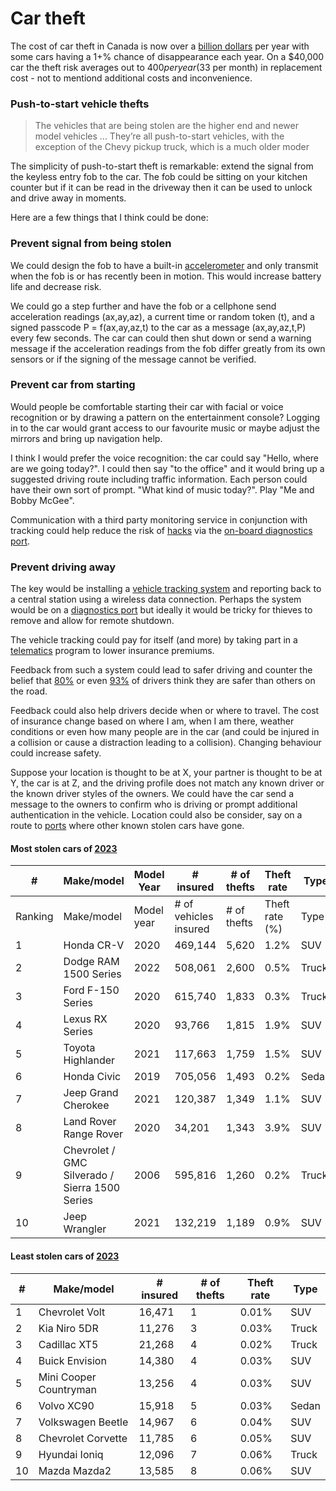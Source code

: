 # Car theft

The cost of car theft in Canada is now over a [billion dollars](https://www.canadianunderwriter.ca/insurance/the-top-10-stolen-cars-in-canada-1004240044/) per year with some cars having a 1+% chance of disappearance each year. On a $40,000 car the theft risk averages out to $400 per year ($33 per month) in replacement cost - not to mentiond additional costs and inconvenience.

### Push-to-start vehicle thefts

> The vehicles that are being stolen are the higher end and newer model vehicles  ... They’re all push-to-start vehicles, with the exception of the Chevy pickup truck, which is a much older moder

The simplicity of push-to-start theft is remarkable: extend the signal from the keyless entry fob to the car. The fob could be sitting on your kitchen counter but if it can be read in the driveway then it can be used to unlock and drive away in moments.

Here are a few things that I think could be done:
                                                          
### Prevent signal from being stolen

We could design the fob to have a built-in [accelerometer](https://spectrum.ieee.org/how-accelerometers-will-soon-thwart-car-thieves) and only transmit when the fob is or has recently been in motion. This would increase battery life and decrease risk.

We could go a step further and have the fob or a cellphone send acceleration readings (ax,ay,az), a current time or random token (t), and a signed passcode P = f(ax,ay,az,t) to the car as a message (ax,ay,az,t,P) every few seconds. The car can could then shut down or send a warning message if the acceleration readings from the fob differ greatly from its own sensors or if the signing of the message cannot be verified.

### Prevent car from starting

Would people be comfortable starting their car with facial or voice recognition or by drawing a pattern on the entertainment console? Logging in to the car would grant access to our favourite music or maybe adjust the mirrors and bring up navigation help.

I think I would prefer the voice recognition: the car could say "Hello, where are we going today?". I could then say "to the office" and it would bring up a suggested driving route including traffic information. Each person could have their own sort of prompt. "What kind of music today?". Play "Me and Bobby McGee".

Communication with a third party monitoring service in conjunction with tracking could help reduce the risk of [hacks](https://www.freecodecamp.org/news/hacking-cars-a-guide-tutorial-on-how-to-hack-a-car-5eafcfbbb7ec/) via the [on-board diagnostics port](https://en.wikipedia.org/wiki/On-board_diagnostics).

### Prevent driving away

The key would be installing a [vehicle tracking system](https://en.wikipedia.org/wiki/Vehicle_tracking_system) and reporting back to a central station using a wireless data connection. Perhaps the system would be on a [diagnostics port](https://en.wikipedia.org/wiki/On-board_diagnostics) but ideally it would be tricky for thieves to remove and allow for remote shutdown.

The vehicle tracking could pay for itself (and more) by taking part in a [telematics](https://www.sonnet.ca/blog/auto/insurance/what-is-usage-based-insurance) program to lower insurance premiums.

Feedback from such a system could lead to safer driving and counter the belief that [80%](https://www.insurancebusinessmag.com/ca/news/breaking-news/80-of-drivers-think-theyre-safer-than-others-on-the-road--survey-97058.aspx) or even [93%](https://www.smithlawco.com/blog/2017/december/do-most-drivers-really-think-they-are-above-aver) of drivers think they are safer than others on the road. 

Feedback could also help drivers decide when or where to travel. The cost of insurance change based on where I am, when I am there, weather conditions or even how many people are in the car (and could be injured in a collision or cause a distraction leading to a collision). Changing behaviour could increase safety.

Suppose your location is thought to be at X, your partner is thought to be at Y, the car is at Z, and the driving profile does not match any known driver or the known driver styles of the owners. We could have the car send a message to the owners to confirm who is driving or prompt additional authentication in the vehicle. Location could also be consider, say on a route to [ports](https://www.thestar.com/news/gta/port-of-montreal-a-theft-hub-for-toronto-s-stolen-vehicles-shipped-abroad/article_e2049b4a-d9b4-5360-9b5a-b09cd479336a.html) where other known stolen cars have gone. 

#### Most stolen cars of [2023](https://rates.ca/resources/10-most-stolen-vehicles-canada-announced)

|	# |	Make/model |	Model Year |	# insured |	# of thefts |	Theft rate |	Type |
|	- |	- |	- |	- |	- |	- |	- |
|	Ranking |	Make/model |	Model year |	# of vehicles insured |	# of thefts |	Theft rate (%) |	Type |
|	1 |	Honda CR-V |	2020 |	469,144 |	5,620 |	1.2% |	SUV |
|	2 |	Dodge RAM 1500 Series |	2022 |	508,061 |	2,600 |	0.5% |	Truck |
|	3 |	Ford F-150 Series |	2020 |	615,740 |	1,833 |	0.3% |	Truck |
|	4 |	Lexus RX Series |	2020 |	93,766 |	1,815 |	1.9% |	SUV |
|	5 |	Toyota Highlander |	2021 |	117,663 |	1,759 |	1.5% |	SUV |
|	6 |	Honda Civic |	2019 |	705,056 |	1,493 |	0.2% |	Sedan |
|	7 |	Jeep Grand Cherokee |	2021 |	120,387 |	1,349 |	1.1% |	SUV |
|	8 |	Land Rover Range Rover |	2020 |	34,201 |	1,343 |	3.9% |	SUV |
|	9 |	Chevrolet / GMC Silverado / Sierra 1500 Series |	2006 |	595,816 |	1,260 |	0.2% |	Truck |
|	10 |	Jeep Wrangler |	2021 |	132,219 |	1,189 |	0.9% |	SUV |

#### Least stolen cars of [2023](https://rates.ca/resources/10-most-stolen-vehicles-canada-announced)

|	# |	Make/model |	# insured |	# of thefts |	Theft rate |	Type |
|	- |	- |	- |	- |	- |	- |
|	1 |	Chevrolet Volt |	16,471 |	1 |	0.01% |	SUV |
|	2 |	Kia Niro 5DR |	11,276 |	3 |	0.03% |	Truck |
|	3 |	Cadillac XT5 |	21,268 |	4 |	0.02% |	Truck |
|	4 |	Buick Envision |	14,380 |	4 |	0.03% |	SUV |
|	5 |	Mini Cooper Countryman |	13,256 |	4 |	0.03% |	SUV |
|	6 |	Volvo XC90 |	15,918 |	5 |	0.03% |	Sedan |
|	7 |	Volkswagen Beetle |	14,967 |	6 |	0.04% |	SUV |
|	8 |	Chevrolet Corvette |	11,785 |	6 |	0.05% |	SUV |
|	9 |	Hyundai Ioniq |	12,096 |	7 |	0.06% |	Truck |
|	10 |	Mazda Mazda2 |	13,585 |	8 |	0.06% |	SUV |

